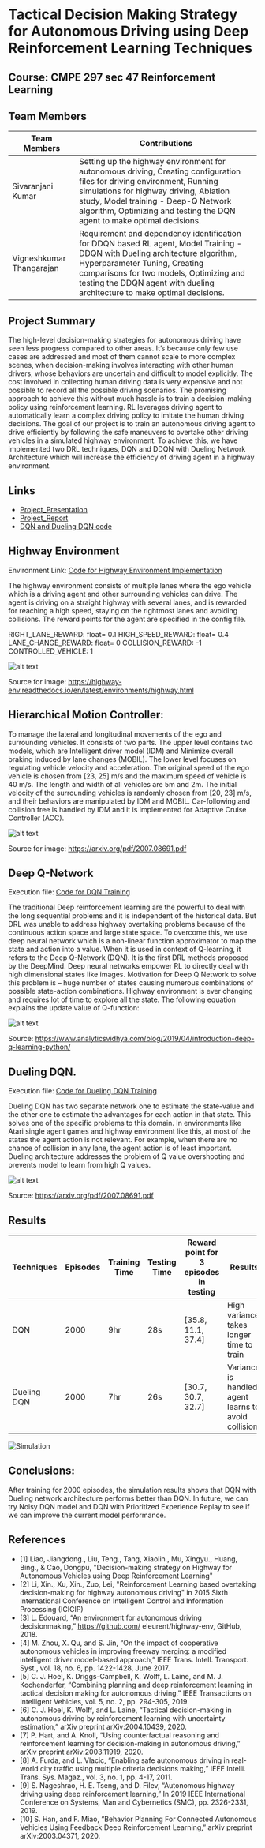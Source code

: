 # Tactical Decision Making Strategy for Autonomous Driving using Deep Reinforcement Learning Techniques

## Course: CMPE 297 sec 47 Reinforcement Learning

## Team Members

Team Members | Contributions | 
--- | --- |
Sivaranjani Kumar |  Setting up the highway environment for autonomous driving, Creating configuration files for driving environment, Running simulations for highway driving, Ablation study, Model training - Deep-Q Network algorithm, Optimizing and testing the DQN agent to make optimal decisions.    |
Vigneshkumar Thangarajan |  Requirement and dependency identification for DDQN based RL agent, Model Training - DDQN with Dueling architecture algorithm, Hyperparameter Tuning, Creating comparisons for two models, Optimizing and testing the DDQN agent with dueling architecture to make optimal decisions.    |

## Project Summary

The high-level decision-making strategies for autonomous driving have seen less progress compared to other areas. It’s because only few use cases are addressed and most of them cannot scale to more complex scenes, when decision-making involves interacting with other human drivers, whose behaviors are uncertain and difficult to model explicitly.  The cost involved in collecting human driving data is very expensive and not possible to record all the possible driving scenarios. The promising approach to achieve this without much hassle is to train a decision-making policy using reinforcement learning. RL leverages driving agent to automatically learn a complex driving policy to imitate the human driving decisions. The goal of our project is to train an autonomous driving agent to drive efficiently by following the safe maneuvers to overtake other driving vehicles in a simulated highway environment. To achieve this, we have implemented two DRL techniques, DQN and DDQN with Dueling Network Architecture which will increase the efficiency of driving agent in a highway environment. 

## Links

- [Project_Presentation](https://github.com/RL-AutonomousDriving/RL_algorithm/tree/main/Presentation_slides)
- [Project_Report](https://github.com/RL-AutonomousDriving/RL_algorithm/tree/main/Project_Report)
- [DQN and Dueling DQN code](https://github.com/RL-AutonomousDriving/RLAgent)

## Highway Environment

Environment Link: [Code for Highway Environment Implementation](https://github.com/RL-AutonomousDriving/Autonomous_Driving)

The highway environment consists of multiple lanes where the ego vehicle which is a driving agent and other surrounding vehicles can drive.  The agent is driving on a straight highway with several lanes, and is rewarded for reaching a high speed, staying on the rightmost lanes and avoiding collisions. The reward points for the agent are specified in the config file. 

RIGHT_LANE_REWARD: float= 0.1 
HIGH_SPEED_REWARD: float= 0.4 
LANE_CHANGE_REWARD: float= 0 
COLLISION_REWARD: -1 
CONTROLLED_VEHICLE: 1 

![alt text](https://github.com/RL-AutonomousDriving/RL_algorithm/blob/main/Images/Highway.png)

Source for image: https://highway-env.readthedocs.io/en/latest/environments/highway.html

## Hierarchical Motion Controller:

To manage the lateral and longitudinal movements of the ego and surrounding vehicles. It consists of two parts. The upper level contains two models, which are Intelligent driver model (IDM) and Minimize overall braking induced by lane changes (MOBIL). The lower level focuses on regulating vehicle velocity and acceleration. The original speed of the ego vehicle is chosen from [23, 25] m/s and the maximum speed of vehicle is 40 m/s. The length and width of all vehicles are 5m and 2m. The initial velocity of the surrounding vehicles is randomly chosen from [20, 23] m/s, and their behaviors are manipulated by IDM and MOBIL. Car-following and collision free is handled by IDM and it is implemented for Adaptive Cruise Controller (ACC). 

![alt text](https://github.com/RL-AutonomousDriving/RL_algorithm/blob/main/Images/env.png)

Source for image: https://arxiv.org/pdf/2007.08691.pdf

## Deep Q-Network

Execution file: [Code for DQN Training](https://github.com/RL-AutonomousDriving/RL_algorithm/blob/main/Deep_Q_Network.ipynb)

The traditional Deep reinforcement learning are the powerful to deal with the long sequential problems and it is independent of the historical data. But DRL was unable to address highway overtaking problems because of the continuous action space and large state space. To overcome this, we use deep neural network which is a non-linear function approximator to map the state and action into a value. When it is used in context of Q-learning, it refers to the Deep Q-Network (DQN). It is the first DRL methods proposed by the DeepMind. Deep neural networks empower RL to directly deal with high dimensional states like images. Motivation for Deep Q Network to solve this problem is – huge number of states causing numerous combinations of possible state-action combinations. Highway environment is ever changing and requires lot of time to explore all the state. The following equation explains the update value of Q-function: 

![alt text](https://github.com/RL-AutonomousDriving/RL_algorithm/blob/main/Images/DQN.png)

Source: https://www.analyticsvidhya.com/blog/2019/04/introduction-deep-q-learning-python/

## Dueling DQN. 

Execution file: [Code for Dueling DQN Training](https://github.com/RL-AutonomousDriving/RL_algorithm/blob/main/Dueling_DQN.ipynb)

Dueling DQN has two separate network one to estimate the state-value and the other one to estimate the advantages for each action in that state. This solves one of the specific problems to this domain. In environments like Atari single agent games and highway environment like this, at most of the states the agent action is not relevant. For example, when there are no chance of collision in any lane, the agent action is of least important. Dueling architecture addresses the problem of Q value overshooting and prevents model to learn from high Q values. 

![alt text](https://github.com/RL-AutonomousDriving/RL_algorithm/blob/main/Images/DDQN.png)

Source: https://arxiv.org/pdf/2007.08691.pdf

## Results


Techniques | Episodes | Training Time | Testing Time | Reward point for 3 episodes in testing | Results
--- | --- | --- | --- | --- | --- | 
DQN | 2000 | 9hr | 28s | [35.8, 11.1, 37.4] | High variance, takes longer time to train |
Dueling DQN | 2000 | 7hr | 26s | [30.7, 30.7, 32.7] | Variance is handled, agent learns to avoid collision | 

![Simulation](https://github.com/RL-AutonomousDriving/RL_algorithm/blob/main/Images/highway_sim.gif)


## Conclusions:

After training for 2000 episodes, the simulation results shows that DQN with Dueling network architecture performs better than DQN. In future, we can try Noisy DQN model and DQN with Prioritized Experience Replay to see if we can improve the current model performance. 

## References

- [1] Liao, Jiangdong., Liu, Teng., Tang, Xiaolin., Mu, Xingyu., Huang, Bing., & Cao, Dongpu, "Decision-making strategy on Highway for Autonomous Vehicles using Deep Reinforcement Learning" 
- [2] Li, Xin., Xu, Xin., Zuo, Lei, "Reinforcement Learning based overtaking decision-making for highway autonomous driving" in 2015 Sixth International Conference on Intelligent Control and Information Processing (ICICIP) 
- [3] L. Edouard, “An environment for autonomous driving decisionmaking,” https://github.com/ eleurent/highway-env, GitHub, 2018. 
- [4] M. Zhou, X. Qu, and S. Jin, “On the impact of cooperative autonomous vehicles in improving freeway merging: a modified intelligent driver model-based approach,” IEEE Trans. Intell. Transport. Syst., vol. 18, no. 6, pp. 1422-1428, June 2017. 
- [5] C. J. Hoel, K. Driggs-Campbell, K. Wolff, L. Laine, and M. J. Kochenderfer, “Combining planning and deep reinforcement learning in tactical decision making for autonomous driving,” IEEE Transactions on Intelligent Vehicles, vol. 5, no. 2, pp. 294-305, 2019. 
- [6] C. J. Hoel, K. Wolff, and L. Laine, “Tactical decision-making in autonomous driving by reinforcement learning with uncertainty estimation,” arXiv preprint arXiv:2004.10439, 2020. 
- [7] P. Hart, and A. Knoll, “Using counterfactual reasoning and reinforcement learning for decision-making in autonomous driving,” arXiv preprint arXiv:2003.11919, 2020. 
- [8] A. Furda, and L. Vlacic, “Enabling safe autonomous driving in real-world city traffic using multiple criteria decisions making,” IEEE Intelli. Trans. Sys. Magaz., vol. 3, no. 1, pp. 4-17, 2011. 
- [9] S. Nageshrao, H. E. Tseng, and D. Filev, “Autonomous highway driving using deep reinforcement learning,” In 2019 IEEE International Conference on Systems, Man and Cybernetics (SMC), pp. 2326-2331, 2019. 
- [10] S. Han, and F. Miao, “Behavior Planning For Connected Autonomous Vehicles Using Feedback Deep Reinforcement Learning,” arXiv preprint arXiv:2003.04371, 2020. 
